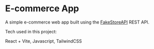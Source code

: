 # E-commerce App

A simple e-commerce web app built using the [FakeStoreAPI](https://fakestoreapi.com) REST API.

Tech used in this project:

React + Vite, Javascript, TailwindCSS

